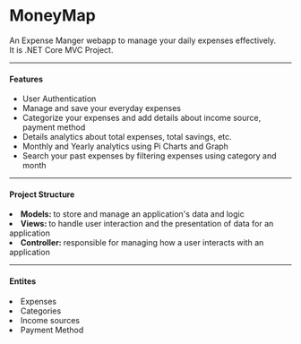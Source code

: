 # MoneyMap
An Expense Manger webapp to manage your daily expenses effectively.<br/>
It is .NET Core MVC Project. <hr>
<h4>Features</h4>
<ul>
  <li>User Authentication</li>
  <li>Manage and save your everyday expenses</li>
  <li>Categorize your expenses and add details about income source, payment method</li>
  <li>Details analytics about total expenses, total savings, etc.</li>
  <li>Monthly and Yearly analytics using Pi Charts and Graph</li>
  <li>Search your past expenses by filtering expenses using category and month</li>
</ul><hr>
<h4>Project Structure</h4>
<li><b>Models: </b>to store and manage an application's data and logic</li>
<li><b>Views: </b>to handle user interaction and the presentation of data for an application</li>
<li><b>Controller: </b>responsible for managing how a user interacts with an application</li><hr>
<h4>Entites</h4>
<li>Expenses</li>
<li>Categories</li>
<li>Income sources</li>
<li>Payment Method</li>
